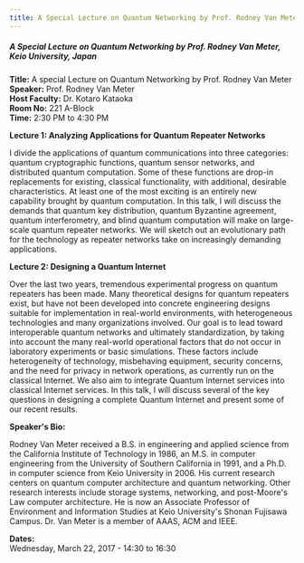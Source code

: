 ```yaml
---
title: A Special Lecture on Quantum Networking by Prof. Rodney Van Meter, Keio University, Japan
---
```


##### **A Special Lecture on Quantum Networking by Prof. Rodney Van Meter, Keio University, Japan**
**Title:** A special Lecture on Quantum Networking by Prof. Rodney Van Meter  
**Speaker:**  Prof. Rodney Van Meter  
**Host Faculty:**  Dr. Kotaro Kataoka  
**Room No:** 221 A-Block  
**Time:** 2:30 PM to 4:30 PM  
 
**Lecture 1: Analyzing Applications for Quantum Repeater Networks**

I divide the applications of quantum communications into three categories: quantum cryptographic functions, quantum sensor networks, and distributed quantum computation. Some of these functions are drop-in replacements for existing, classical functionality, with additional, desirable characteristics. At least one of the most exciting is an entirely new capability brought by quantum computation. In this talk, I will discuss the demands that quantum key distribution, quantum Byzantine agreement, quantum interferometry, and blind quantum computation will make on large-scale quantum repeater networks. We will sketch out an evolutionary path for the technology as repeater networks take on increasingly demanding applications.

**Lecture 2: Designing a Quantum Internet**

Over the last two years, tremendous experimental progress on quantum repeaters has been made.  Many theoretical designs for quantum repeaters exist, but have not been developed into concrete engineering designs suitable for implementation in real-world environments, with heterogeneous technologies and many organizations involved.  Our goal is to lead toward interoperable quantum networks and ultimately standardization, by taking into account the many real-world operational factors that do not occur in laboratory experiments or basic simulations.  These factors include heterogeneity of technology, misbehaving equipment, security concerns, and the need for privacy in network operations, as currently run on the classical Internet.  We also aim to integrate Quantum Internet services into classical Internet services.  In this talk, I will discuss several of the key questions in designing a complete Quantum Internet and present some of our recent results.

**Speaker's Bio:**

Rodney Van Meter received a B.S. in engineering and applied science from the California Institute of Technology in 1986, an M.S. in computer engineering from the University of Southern California in 1991, and a Ph.D. in computer science from Keio University in 2006. His current research centers on quantum computer architecture and quantum networking.  Other research interests include storage systems, networking, and post-Moore's Law computer architecture.  He is now an Associate Professor of Environment and Information Studies at Keio University's Shonan Fujisawa Campus.  Dr. Van Meter is a member of AAAS, ACM and IEEE.

**Dates:**  
Wednesday, March 22, 2017 - 14:30 to 16:30
